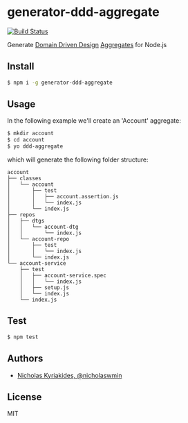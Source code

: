 # generator-ddd-aggregate

[![Build Status](https://travis-ci.org/nicholaswmin/generator-ddd-aggregate.svg?branch=master)](https://travis-ci.org/nicholaswmin/generator-ddd-aggregate)

Generate [Domain Driven Design][ddd] [Aggregates][aggr] for Node.js

## Install

```bash
$ npm i -g generator-ddd-aggregate
```

## Usage

In the following example we'll create an 'Account' aggregate:

```bash
$ mkdir account
$ cd account
$ yo ddd-aggregate
```

which will generate the following folder structure:

```
account
├── classes
│   └── account
│       ├── test
│       │   ├── account.assertion.js
│       │   └── index.js
│       └── index.js
├── repos
│   ├── dtgs
│   │   └── account-dtg
│   │       └── index.js
│   └── account-repo
│       ├── test
│       │   └── index.js
│       └── index.js
└── account-service
    ├── test
    │   ├── account-service.spec
    │   │   └── index.js
    │   ├── setup.js
    │   └── index.js
    └── index.js
```

## Test

```bash
$ npm test
```

## Authors

- [Nicholas Kyriakides, @nicholaswmin][nicholaswmin]

[ddd]: https://en.wikipedia.org/wiki/Domain-driven_design
[aggr]: https://martinfowler.com/bliki/DDD_Aggregate.html
[nicholaswmin]: https://github.com/nicholaswmin

## License

MIT
